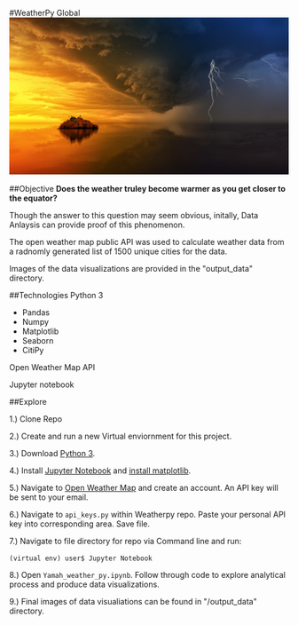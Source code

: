 #WeatherPy Global 
![clouds.jpg](img/clouds.jpg)

##Objective 
<b>Does the weather truley become warmer as you get closer to the equator?</b>

Though the answer to this question may seem obvious, initally, Data Anlaysis can provide proof of this phenomenon.  

The open weather map public API was used to calculate weather data from a radnomly generated list of 1500 unique cities for the data. 

Images of the data visualizations are provided in the "output_data" directory. 

##Technologies 
Python 3

* Pandas 
* Numpy 
* Matplotlib  
* Seaborn
* CitiPy

Open Weather Map API

Jupyter notebook 

##Explore 

1.) Clone Repo 

2.) Create and run a new Virtual enviornment for this project.

3.) Download [Python 3](https://www.python.org/downloads/).

4.) Install [Jupyter Notebook](https://jupyter.readthedocs.io/en/latest/install.html) and [install matplotlib](https://matplotlib.org/users/installing.html). 

5.) Navigate to [Open Weather Map](https://openweathermap.org/api) and create an account. An API key will be sent to your email.

6.) Navigate to `api_keys.py` within Weatherpy repo. Paste your personal API key into corresponding area. Save file. 

7.) Navigate to file directory for repo via Command line and run: 
		
	(virtual env) user$	Jupyter Notebook 

8.) Open `Yamah_weather_py.ipynb`. Follow through code to explore analytical process and produce data visualizations. 
	
9.) Final images of data visualiations can be found in "/output_data" directory. 